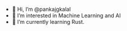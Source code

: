 - 👋 Hi, I’m @pankajgkalal
- 👀 I’m interested in Machine Learning and AI
- 🌱 I’m currently learning Rust.

<!---
pankajgkalal/pankajgkalal is a ✨ special ✨ repository because its `README.md` (this file) appears on your GitHub profile.
You can click the Preview link to take a look at your changes.
--->
